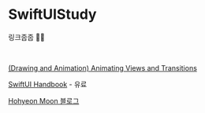 # SwiftUIStudy


링크줍줍 🙇‍♀️

<br>

[(Drawing and Animation) Animating Views and Transitions](https://developer.apple.com/tutorials/swiftui/animating-views-and-transitions)

[SwiftUI Handbook](https://designcode.io/tutorials) - 유료

[Hohyeon Moon 블로그](https://www.hohyeonmoon.com/)
